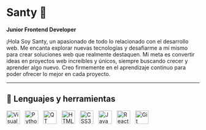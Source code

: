 # Santy 🧠

**Junior Frontend Developer**

¡Hola Soy Santy, un apasionado de todo lo relacionado con el desarrollo web. Me encanta explorar nuevas tecnologías y desafiarme a mí mismo para crear soluciones web que realmente destaquen. Mi meta es convertir ideas en proyectos web increíbles y únicos, siempre buscando crecer y aprender algo nuevo. Creo firmemente en el aprendizaje continuo para poder ofrecer lo mejor en cada proyecto.

---

## 🤖 Lenguajes y herramientas

<img align="left" alt="Visual Studio Code" width="35px" style="padding-right:10px;" src="https://cdn.jsdelivr.net/gh/devicons/devicon@latest/icons/vscode/vscode-original.svg">
<img align="left" alt="Python" width="35px" style="padding-right:10px;" src="https://cdn.jsdelivr.net/gh/devicons/devicon@latest/icons/python/python-original.svg">
<img align="left" alt="QT" width="35px" style="padding-right:10px;" src="https://cdn.jsdelivr.net/gh/devicons/devicon@latest/icons/qt/qt-original.svg">
<img align="left" alt="HTML5" width="35px" style="padding-right:10px;" src="https://cdn.jsdelivr.net/gh/devicons/devicon@latest/icons/html5/html5-original.svg">
<img align="left" alt="CSS3" width="35px" style="padding-right:10px;" src="https://cdn.jsdelivr.net/gh/devicons/devicon@latest/icons/css3/css3-original.svg">
<img align="left" alt="JavaScript" width="35px" style="padding-right:10px;" src="https://cdn.jsdelivr.net/gh/devicons/devicon@latest/icons/javascript/javascript-original.svg">
<img align="left" alt="React" width="35px" style="padding-right:10px;" src="https://cdn.jsdelivr.net/gh/devicons/devicon@latest/icons/react/react-original.svg">
<img align="left" alt="Git" width="35px" style="padding-right:10px;" src="https://cdn.jsdelivr.net/gh/devicons/devicon@latest/icons/git/git-original.svg">

<br />

#
